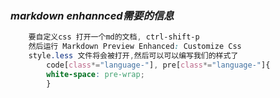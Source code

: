 ### _markdown enhannced需要的信息_
```css
    要自定义css 打开一个md的文档, ctrl-shift-p
    然后运行 Markdown Preview Enhanced: Customize Css
    style.less 文件将会被打开,然后可以可以编写我们的样式了
        code[class*="language-"], pre[class*="language-"]{
        white-space: pre-wrap;
        }

```
